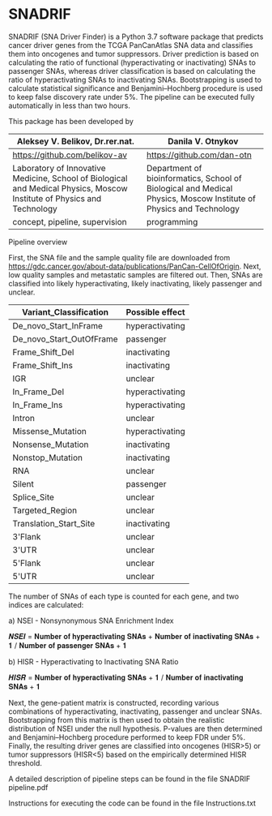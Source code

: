 # SNADRIF

SNADRIF (SNA Driver Finder) is a Python 3.7 software package that predicts cancer driver genes from the TCGA PanCanAtlas SNA data and classifies them into oncogenes and tumor suppressors. Driver prediction is based on calculating the ratio of functional (hyperactivating or inactivating) SNAs to passenger SNAs, whereas driver classification is based on calculating the ratio of hyperactivating SNAs to inactivating SNAs. Bootstrapping is used to calculate statistical significance and Benjamini–Hochberg procedure is used to keep false discovery rate under 5%. The pipeline can be executed fully automatically in less than two hours.

This package has been developed by 

Aleksey V. Belikov, Dr.rer.nat. | Danila V. Otnykov
-- | --
https://github.com/belikov-av | https://github.com/dan-otn 
Laboratory of Innovative Medicine, School of Biological and Medical Physics, Moscow Institute of Physics and Technology | Department of bioinformatics, School of Biological and Medical Physics, Moscow Institute of Physics and Technology
concept, pipeline, supervision | programming

Pipeline overview

First, the SNA file and the sample quality file are downloaded from https://gdc.cancer.gov/about-data/publications/PanCan-CellOfOrigin.
Next, low quality samples and metastatic samples are filtered out. 
Then, SNAs are classified into likely hyperactivating, likely inactivating, likely passenger and unclear. 

Variant_Classification | Possible effect
-- | --
De_novo_Start_InFrame | hyperactivating
De_novo_Start_OutOfFrame | passenger
Frame_Shift_Del | inactivating
Frame_Shift_Ins | inactivating
IGR | unclear
In_Frame_Del | hyperactivating
In_Frame_Ins | hyperactivating
Intron | unclear
Missense_Mutation | hyperactivating
Nonsense_Mutation | inactivating
Nonstop_Mutation | inactivating
RNA | unclear
Silent | passenger
Splice_Site | unclear
Targeted_Region | unclear
Translation_Start_Site | inactivating
3'Flank | unclear
3'UTR | unclear
5'Flank | unclear
5'UTR | unclear

The number of SNAs of each type is counted for each gene, and two indices are calculated: 

a)	NSEI - Nonsynonymous SNA Enrichment Index 

𝑵𝑺𝑬𝑰 = 𝐍𝐮𝐦𝐛𝐞𝐫 𝐨𝐟 𝐡𝐲𝐩𝐞𝐫𝐚𝐜𝐭𝐢𝐯𝐚𝐭𝐢𝐧𝐠 𝐒𝐍𝐀𝐬 + 𝐍𝐮𝐦𝐛𝐞𝐫 𝐨𝐟 𝐢𝐧𝐚𝐜𝐭𝐢𝐯𝐚𝐭𝐢𝐧𝐠 𝐒𝐍𝐀𝐬 + 𝟏 / 𝐍𝐮𝐦𝐛𝐞𝐫 𝐨𝐟 𝐩𝐚𝐬𝐬𝐞𝐧𝐠𝐞𝐫 𝐒𝐍𝐀𝐬 + 𝟏 

b)	HISR - Hyperactivating to Inactivating SNA Ratio

𝑯𝑰𝑺𝑹 = 𝐍𝐮𝐦𝐛𝐞𝐫 𝐨𝐟 𝐡𝐲𝐩𝐞𝐫𝐚𝐜𝐭𝐢𝐯𝐚𝐭𝐢𝐧𝐠 𝐒𝐍𝐀𝐬 + 𝟏 / 𝐍𝐮𝐦𝐛𝐞𝐫 𝐨𝐟 𝐢𝐧𝐚𝐜𝐭𝐢𝐯𝐚𝐭𝐢𝐧𝐠 𝐒𝐍𝐀𝐬 + 𝟏

Next, the gene-patient matrix is constructed, recording various combinations of hyperactivating, inactivating, passenger and unclear SNAs.
Bootstrapping from this matrix is then used to obtain the realistic distribution of NSEI under the null hypothesis. 
P-values are then determined and Benjamini–Hochberg procedure performed to keep FDR under 5%.
Finally, the resulting driver genes are classified into oncogenes (HISR>5) or tumor suppressors (HISR<5) based on the empirically determined HISR threshold. 

A detailed description of pipeline steps can be found in the file SNADRIF pipeline.pdf

Instructions for executing the code can be found in the file Instructions.txt
